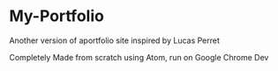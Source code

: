 # My-Portfolio

Another version of aportfolio site inspired by Lucas Perret

Completely Made from scratch using Atom, run on Google Chrome Dev 
